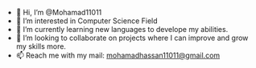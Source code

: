 - 👋 Hi, I’m @Mohamad11011
- 👀 I’m interested in Computer Science Field  
- 🌱 I’m currently learning new languages to develope my abilities.
- 💞️ I’m looking to collaborate on projects where I can improve and grow my skills more.
- 📫 Reach me with my mail: mohamadhassan11011@gmail.com

<!---
Mohamad11011/Mohamad11011 is a ✨ special ✨ repository because its `README.md` (this file) appears on your GitHub profile.
You can click the Preview link to take a look at your changes.
--->
